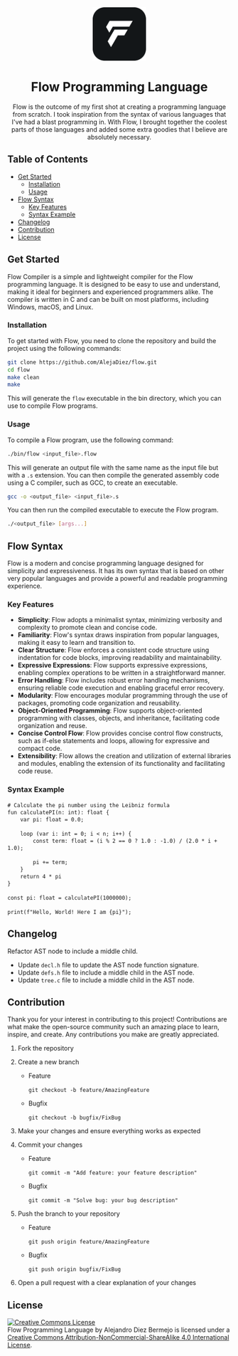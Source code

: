 <div align="center">
    <img src="assets/flow.png" alt="Logo" width="120" height="120">
    <br>
    <h1 align="center">Flow Programming Language</h1>
    <p align="center">
        Flow is the outcome of my first shot at creating a programming language from scratch. I took inspiration from the syntax of various languages that I've had a blast programming in. With Flow, I brought together the coolest parts of those languages and added some extra goodies that I believe are absolutely necessary.
    </p>
</div>

## Table of Contents

-   [Get Started](#get-started)
    -   [Installation](#installation)
    -   [Usage](#usage)
-   [Flow Syntax](#flow-syntax)
    -   [Key Features](#key-features)
    -   [Syntax Example](#syntax-example)
-   [Changelog](#changelog)
-   [Contribution](#contribution)
-   [License](#license)

## Get Started

Flow Compiler is a simple and lightweight compiler for the Flow programming language. It is designed to be easy to use and understand, making it ideal for beginners and experienced programmers alike. The compiler is written in C and can be built on most platforms, including Windows, macOS, and Linux.

### Installation

To get started with Flow, you need to clone the repository and build the project using the following commands:

```bash
git clone https://github.com/AlejaDiez/flow.git
cd flow
make clean
make
```

This will generate the `flow` executable in the bin directory, which you can use to compile Flow programs.

### Usage

To compile a Flow program, use the following command:

```bash
./bin/flow <input_file>.flow
```

This will generate an output file with the same name as the input file but with a `.s` extension. You can then compile the generated assembly code using a C compiler, such as GCC, to create an executable.

```bash
gcc -o <output_file> <input_file>.s
```

You can then run the compiled executable to execute the Flow program.

```bash
./<output_file> [args...]
```

## Flow Syntax

Flow is a modern and concise programming language designed for simplicity and expressiveness. It has its own syntax that is based on other very popular languages and provide a powerful and readable programming experience.

### Key Features

-   **Simplicity**: Flow adopts a minimalist syntax, minimizing verbosity and complexity to promote clean and concise code.
-   **Familiarity**: Flow's syntax draws inspiration from popular languages, making it easy to learn and transition to.
-   **Clear Structure**: Flow enforces a consistent code structure using indentation for code blocks, improving readability and maintainability.
-   **Expressive Expressions**: Flow supports expressive expressions, enabling complex operations to be written in a straightforward manner.
-   **Error Handling**: Flow includes robust error handling mechanisms, ensuring reliable code execution and enabling graceful error recovery.
-   **Modularity**: Flow encourages modular programming through the use of packages, promoting code organization and reusability.
-   **Object-Oriented Programming**: Flow supports object-oriented programming with classes, objects, and inheritance, facilitating code organization and reuse.
-   **Concise Control Flow**: Flow provides concise control flow constructs, such as if-else statements and loops, allowing for expressive and compact code.
-   **Extensibility**: Flow allows the creation and utilization of external libraries and modules, enabling the extension of its functionality and facilitating code reuse.

### Syntax Example

```flow
# Calculate the pi number using the Leibniz formula
fun calculatePI(n: int): float {
    var pi: float = 0.0;

    loop (var i: int = 0; i < n; i++) {
        const term: float = (i % 2 == 0 ? 1.0 : -1.0) / (2.0 * i + 1.0);

        pi += term;
    }
    return 4 * pi
}

const pi: float = calculatePI(1000000);

print(f"Hello, World! Here I am {pi}");
```

## Changelog

Refactor AST node to include a middle child.

-   Update `decl.h` file to update the AST node function signature.
-   Update `defs.h` file to include a middle child in the AST node.
-   Update `tree.c` file to include a middle child in the AST node.

## Contribution

Thank you for your interest in contributing to this project! Contributions are what make the open-source community such an amazing place to learn, inspire, and create. Any contributions you make are greatly appreciated.

1.  Fork the repository
2.  Create a new branch

    -   Feature

        `git checkout -b feature/AmazingFeature`

    -   Bugfix

        `git checkout -b bugfix/FixBug`

3.  Make your changes and ensure everything works as expected
4.  Commit your changes

    -   Feature

        `git commit -m "Add feature: your feature description"`

    -   Bugfix

        `git commit -m "Solve bug: your bug description"`

5.  Push the branch to your repository

    -   Feature

        `git push origin feature/AmazingFeature`

    -   Bugfix

        `git push origin bugfix/FixBug`

6.  Open a pull request with a clear explanation of your changes

## License

<a rel="license" href="http://creativecommons.org/licenses/by-nc-sa/4.0/"><img alt="Creative Commons License" style="border-width:0" src="https://i.creativecommons.org/l/by-nc-sa/4.0/88x31.png" /></a><br /><span xmlns:dct="http://purl.org/dc/terms/" property="dct:title">Flow Programming Language</span> by <span xmlns:cc="http://creativecommons.org/ns#" property="cc:attributionName">Alejandro Diez Bermejo</span> is licensed under a <a rel="license" href="http://creativecommons.org/licenses/by-nc-sa/4.0/">Creative Commons Attribution-NonCommercial-ShareAlike 4.0 International License</a>.
